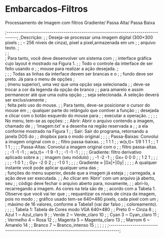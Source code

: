 # Embarcados-Filtros
Processamento de Imagem com filtros Gradiente/ Passa Alta/ Passa Baixa

;-----------------------------------------------------------------------------------;
;Descrição:                                                                         ;
;        Deseja-se processar uma imagem digital (300×300 pixels                     ;
;        – 256 níveis de cinza), pixel a pixel,armazenada em um                     ;
;        arquivo texto.                                                             ;    
;                                                                                   ;    
;        Para tanto, você deve desenvolver um sistema com                           ;
;        interface gráfica cujo layout é mostrado na Figura 1.                      ;
;        Todo o controle da interface de ser feito usando o                         ;
;        mouse para realizar a ação desejada.                                       ;    
;                                                                                   ;
;        Todas as linhas da interface devem ser brancas e o                         ; 
;        fundo deve ser preto. Já para o menu de opções                             ;  
;        (menu superior), uma vez que uma opção seja selecionada                    ;
;        deve-se trocar a cor da legenda da opção de branco                         ;
;        para amarelo e assim permanecer até que uma outra opção                    ;
;        seja selecionada. A seleção deverá ser exclusivamente                      ;            
;        feita pelo uso do mouse.                                                   ;
;        Para tanto, deve-se posicionar o cursor do mouse em                        ;
;        qualquer parte do retângulo que contiver a função                          ;
;        desejada e clicar com o botão esquerdo do mouse para                       ;
;        executar a operação.                                                       ;
;                                                                                   ;
;        No menu, tem-se as opções:                                                 ;
;           Abrir: Abrir o arquivo contendo a imagem, chamado de                    ;
;                 ‘imagem.txt’ e a desenha na região reservada a                    ;
;                  a ela conforme mostrado na Figura 1                              ;
;           Sair: Sair do programa, retornando a janela DOS do                      ;
;                 dropbox para o modo original                                      ;
;                                                                                   ;
;           Passa-Baixas: Convolui a imagem original com o                          ;
;                         filtro passa-baixas.                                      ;
;                                           1 1 1                                   ;
;                           w(s,t)= 1/9     1 1 1                                   ;
;                                           1 1 1                                   ;
;                                                                                   ;
;           Passa-Altas: Convolui a imagem original com o                           ;
;                        filtro passa-altas.                                        ;
;                                        -1 -1 -1                                   ;
;                               w(s,t)=  -1  9 -1                                   ;
;                                        -1 -1 -1                                   ;
;                                                                                   ;
;           Gradiente: filtro derivativo aplicado sobre a                           ;
;                      imagem (seu módulo)                                          ;
;                                          -1 -2 -1                                 ;
;                           Gx=             0  0  0                                 ;
;                                           1 2   1                                 ;
;                                                                                   ;
;                                                                                   ;
;                                          -1  0  1                                 ;
;                           Gy=            -2  0  2                                 ;
;                                          -1  0  1                                 ;
;                                                                                   ;
;                           Gradiente ≈ |Gx|+|Gy|                                   ;
;                                                                                   ;
;        A qualquer instante você pode aplicar qualquer uma das                     ;  
;        funções do menu superior, desde que a imagem já esteja                     ;
;        carregada, a ação deve ser executada.                                      ;
;        Ao clicar em ‘Abrir’ com um arquivo já aberto, seu                         ;
;        código deve fechar o arquivo aberto para, novamente,                       ;
;        abri-lo, recarregando a imagem. As cores na tela são de                    ;
;        acordo com a Tabela 1. Observe que você vai ter que                        ;
;        requantizar os níveis de cinza da imagem, pois no modo                     ;
;        gráfico usado tem-se 640×480 pixels, cada pixel com um                     ;
;        máximo de 16 valores, conforme a Tabela1 (vai dar falso                    ;
;        coloreamento).                                                             ;
;                                                                                   ;
;       Tabela 1:         Tabela de Cores modo VGA 640×480                          ;
;                            Preto 0    ~   Cinza 8                                 ;
;                            Azul 1     ~   Azul_claro 9                            ;
;                            Verde 2    ~   Verde_claro 10                          ;
;                            Cyan 3     ~   Cyan_claro 11                           ;
;                            Vermelho 4 ~   Rosa 12                                 ;
;                            Magenta 5  ~   Magenta_claro 13                        ;
;                            Marrom 6   ~   Amarelo 14                              ;
;                            Branco 7   ~   Branco_intenso 15                       ;
;                                                                                   ;
;                                                                                   ;
;-----------------------------------------------------------------------------------;
